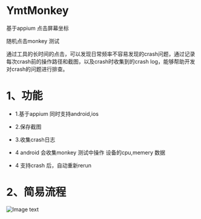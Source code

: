# YmtMonkey

基于appium 点击屏幕坐标

随机点击monkey 测试

通过工具的长时间的点击，可以发现日常频率不容易发现的crash问题，通过记录每次crash前的操作路径和截图，以及crash时收集到的crash log，能够帮助开发对crash的问题进行排查。


# 1、功能

- 1.基于appium 同时支持android,ios 

- 2.保存截图

- 3.收集crash日志

- 4 android 会收集monkey 测试中操作 设备的cpu,memery 数据

- 4 支持crash 后，自动重新rerun

# 2、简易流程

  ![Image text](https://raw.githubusercontent.com/seansun/YmtMonkey/master/img/flow.png)



